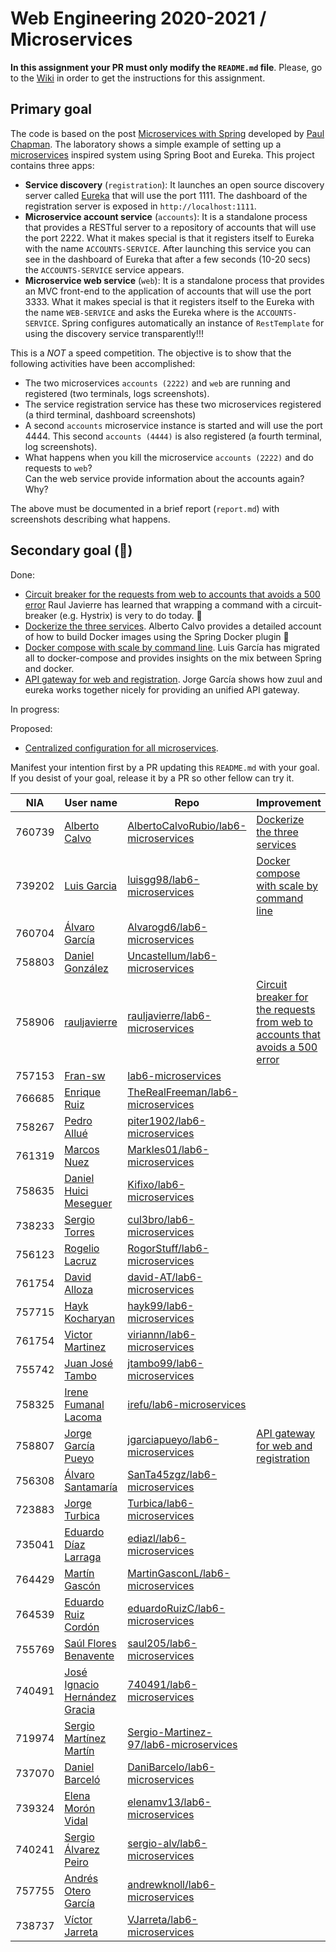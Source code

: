 # Web Engineering 2020-2021 / Microservices

**In this assignment your PR must only modify the `README.md` file**.
Please, go to the [Wiki](https://github.com/UNIZAR-30246-WebEngineering/lab6-microservices/wiki) in order to get the instructions for this assignment.

## Primary goal

The code is based on the post [Microservices with Spring](https://spring.io/blog/2015/07/14/microservices-with-spring) developed by [Paul Chapman](https://spring.io/team/pchapman).
The laboratory shows a simple example of setting up a [microservices](http://martinfowler.com/articles/microservices.html) inspired system using Spring Boot and Eureka.
This project contains three apps:

* **Service discovery** (`registration`):
  It launches an open source  discovery server called [Eureka](https://github.com/Netflix/eureka) that will use the port 1111.
  The dashboard of the registration server is exposed in `http://localhost:1111`.
* **Microservice account service** (`accounts`):
  It is a standalone process that provides a RESTful server to a repository of accounts that will use the port 2222.
  What it makes special is that it registers itself to Eureka with the name `ACCOUNTS-SERVICE`.
  After launching this service you can see in the dashboard of Eureka that after a few seconds (10-20 secs) the `ACCOUNTS-SERVICE` service appears.
* **Microservice web service** (`web`):
  It is a standalone process that provides an MVC front-end to the application of accounts that will use the port 3333.
  What it makes special is that it registers itself to the Eureka with the name `WEB-SERVICE` and asks the Eureka where is the `ACCOUNTS-SERVICE`.
  Spring configures automatically an instance of `RestTemplate` for using the discovery service transparently!!!

This is a *NOT* a speed competition. The objective is to show that the following activities have been accomplished:

* The two microservices `accounts (2222)` and `web` are running and registered (two terminals, logs screenshots).
* The service registration service has these two microservices registered (a third terminal, dashboard screenshots)
* A second `accounts` microservice instance is started and will use the port 4444. This second `accounts (4444)` is also registered (a fourth terminal, log screenshots).
* What happens when you kill the microservice `accounts (2222)` and do requests to `web`?  
  Can the web service provide information about the accounts again? Why?

The above must be documented in a brief report (`report.md`) with screenshots describing what happens.

## Secondary goal (:gift:)

Done:

* [Circuit breaker for the requests from web to accounts that avoids a 500 error](https://github.com/rauljavierre/lab6-microservices/tree/test) Raul Javierre has learned that wrapping a command with a circuit-breaker (e.g. Hystrix) is very to do today. :gift:
* [Dockerize the three services](https://github.com/UNIZAR-30246-WebEngineering/lab6-microservices/pull/9). Alberto Calvo provides a detailed account of how to build Docker images using the Spring Docker plugin :gift:
* [Docker compose with scale by command line](https://github.com/luisgg98/lab6-microservices/tree/docker-compose). Luis García has migrated all to docker-compose and provides insights on the mix between Spring and docker. 
* [API gateway for web and registration](https://github.com/jgarciapueyo/lab6-microservices/tree/gift). Jorge García shows how zuul and eureka works together nicely for providing an unified API gateway. 

In progress:


Proposed:

* [Centralized configuration for all microservices](https://spring.io/guides/gs/routing-and-filtering/).

Manifest your intention first by a PR updating this `README.md` with your goal.
If you desist of your goal, release it by a PR so other fellow can try it.

|NIA    | User name | Repo | Improvement | Score  
|-------|-----------|------|-------------|--------
| 760739 | [Alberto Calvo](https://github.com/AlbertoCalvoRubio) | [AlbertoCalvoRubio/lab6-microservices](https://github.com/AlbertoCalvoRubio/lab6-microservices/tree/test) | [Dockerize the three services](https://spring.io/guides/topicals/spring-boot-docker) | :gift:
| 739202 | [Luis Garcia](https://github.com/luisgg98) | [luisgg98/lab6-microservices](https://github.com/luisgg98/lab6-microservices/tree/test) | [Docker compose with scale by command line](https://thepracticaldeveloper.com/dockerize-spring-boot/) | :gift:
| 760704 | [Álvaro García](https://github.com/Alvarogd6)|[Alvarogd6/lab6-microservices](https://github.com/Alvarogd6/lab6-microservices/tree/test)| |
| 758803 | [Daniel González](https://github.com/Uncastellum) | [Uncastellum/lab6-microservices](https://github.com/Uncastellum/lab6-microservices/tree/test) |    |    | 
| 758906 | [rauljavierre](https://github.com/rauljavierre) | [rauljavierre/lab6-microservices](https://github.com/rauljavierre/lab6-microservices/tree/test) | [Circuit breaker for the requests from web to accounts that avoids a 500 error](https://spring.io/guides/gs/circuit-breaker/) | :gift: |
| 757153 | [Fran-sw](https://github.com/Fran-sw) |[lab6-microservices](https://github.com/Fran-sw/lab6-microservices/tree/test)     |        | 
| 766685 | [Enrique Ruiz](https://github.com/TheRealFreeman) | [TheRealFreeman/lab6-microservices](https://github.com/TheRealFreeman/lab6-microservices/tree/test) | |
| 758267 | [Pedro Allué](https://github.com/piter1902) | [piter1902/lab6-microservices](https://github.com/piter1902/lab6-microservices/tree/test) |    |
| 761319 | [Marcos Nuez](https://github.com/Markles01) | [Markles01/lab6-microservices](https://github.com/Markles01/lab6-microservices/tree/test) | |
| 758635 | [Daniel Huici Meseguer](https://github.com/Kifixo) | [Kifixo/lab6-microservices](https://github.com/Kifixo/lab6-microservices/tree/test) |    |
| 738233 | [Sergio Torres](https://github.com/cul3bro) | [cul3bro/lab6-microservices](https://github.com/cul3bro/lab6-microservices/tree/test) |    |
| 756123 | [Rogelio Lacruz](https://github.com/RogorStuff) | [RogorStuff/lab6-microservices](https://github.com/RogorStuff/lab6-microservices/tree/test) |    |
| 761754 | [David Alloza](https://github.com/david-AT) | [david-AT/lab6-microservices](https://github.com/david-AT/lab6-microservices/tree/test) |    |
| 757715 | [Hayk Kocharyan](https://github.com/hayk99) | [hayk99/lab6-microservices](https://github.com/hayk99/lab6-microservices/tree/test) |    |
| 761754 | [Victor Martinez](https://github.com/viriannn) | [viriannn/lab6-microservices](https://github.com/viriannn/lab6-microservices/tree/test) |    |
| 755742 | [Juan José Tambo](https://github.com/jtambo99) | [jtambo99/lab6-microservices](https://github.com/jtambo99/lab6-microservices/tree/test) |    |
| 758325 | [Irene Fumanal Lacoma](https://github.com/irefu) | [irefu/lab6-microservices](https://github.com/irefu/lab6-microservices/tree/test) |    |
| 758807 | [Jorge García Pueyo](https://github.com/jgarciapueyo) | [jgarciapueyo/lab6-microservices](https://github.com/jgarciapueyo/lab6-microservices/tree/test) | [API gateway for web and registration](https://github.com/jgarciapueyo/lab6-microservices/tree/gift) | :gift: |
| 756308 | [Álvaro Santamaría](https://github.com/SanTa45zgz) | [SanTa45zgz/lab6-microservices](https://github.com/SanTa45zgz/lab6-microservices/tree/test) |  |
| 723883 | [Jorge Turbica](https://github.com/turbica) | [Turbica/lab6-microservices](https://github.com/turbica/lab6-microservices/tree/test) |  |
| 735041 | [Eduardo Díaz Larraga](https://github.com/ediazl) | [ediazl/lab6-microservices](https://github.com/ediazl/lab6-microservices/tree/test) |    |
| 764429 | [Martín Gascón](https://github.com/MartinGasconL) | [MartinGasconL/lab6-microservices](https://github.com/MartinGasconL/lab6-microservices/tree/test) |  |
| 764539 | [Eduardo Ruiz Cordón](https://github.com/eduardoRuizC) | [eduardoRuizC/lab6-microservices](https://github.com/eduardoRuizC/lab6-microservices/tree/test) |    |
| 755769 | [Saúl Flores Benavente](https://github.com/saul205) | [saul205/lab6-microservices](https://github.com/saul205/lab6-microservices/tree/test) |    |
| 740491 | [José Ignacio Hernández Gracia](https://github.com/740491) | [740491/lab6-microservices](https://github.com/740491/lab6-microservices/tree/test) |  | |
| 719974 | [Sergio Martínez Martín](https://github.com/Sergio-Martinez-97) | [Sergio-Martinez-97/lab6-microservices](https://github.com/Sergio-Martinez-97/lab6-microservices/tree/test) |  | |
| 737070 | [Daniel Barceló](https://github.com/DaniBarcelo) | [DaniBarcelo/lab6-microservices](https://github.com/DaniBarcelo/lab6-microservices/tree/test) |  |
| 739324 | [Elena Morón Vidal](https://github.com/elenamv13) | [elenamv13/lab6-microservices](https://github.com/elenamv13/lab6-microservices/tree/test) |    |
| 740241 | [Sergio Álvarez Peiro](https://github.com/sergio-alv) | [sergio-alv/lab6-microservices](https://github.com/sergio-alv/lab6-microservices/tree/test) |  | |
| 757755 | [Andrés Otero García](https://github.com/andrewknoll) | [andrewknoll/lab6-microservices](https://github.com/andrewknoll/lab6-microservices/tree/test) |    ||
| 738737 | [Víctor Jarreta](https://github.com/VJarreta) | [VJarreta/lab6-microservices](https://github.com/VJarreta/lab6-microservices/tree/test) |  | |
